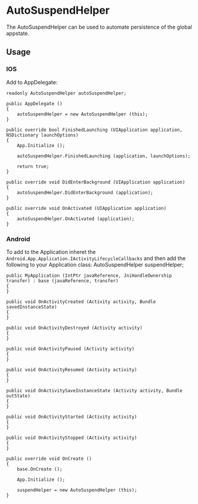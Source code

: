 # AutoSuspendHelper

The AutoSuspendHelper can be used to automate persistence of the global appstate. 

## Usage


### IOS
Add to AppDelegate:

    readonly AutoSuspendHelper autoSuspendHelper;

    public AppDelegate ()
    {
        autoSuspendHelper = new AutoSuspendHelper (this);
    }

    public override bool FinishedLaunching (UIApplication application, NSDictionary launchOptions)
    {
        App.Initialize ();

        autoSuspendHelper.FinishedLaunching (application, launchOptions);

        return true;
    }

    public override void DidEnterBackground (UIApplication application)
    {
        autoSuspendHelper.DidEnterBackground (application);
    }

    public override void OnActivated (UIApplication application)
    {
        autoSuspendHelper.OnActivated (application);
    }

### Android
To add to the Application inheret the `Android.App.Application.IActivityLifecycleCallbacks` and then add the following to your Application class:
    AutoSuspendHelper suspendHelper;

    public MyApplication (IntPtr javaReference, JniHandleOwnership transfer) : base (javaReference, transfer)
    {
    }

    public void OnActivityCreated (Activity activity, Bundle savedInstanceState)
    {
    }

    public void OnActivityDestroyed (Activity activity)
    {
    }

    public void OnActivityPaused (Activity activity)
    {
    }

    public void OnActivityResumed (Activity activity)
    {
    }

    public void OnActivitySaveInstanceState (Activity activity, Bundle outState)
    {
    }

    public void OnActivityStarted (Activity activity)
    {
    }

    public void OnActivityStopped (Activity activity)
    {
    }

    public override void OnCreate ()
    {
        base.OnCreate ();

        App.Initialize ();

        suspendHelper = new AutoSuspendHelper (this);
    }
